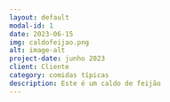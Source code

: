 ```yaml
---
layout: default
modal-id: 1
date: 2023-06-15
img: caldofeijao.png
alt: image-alt
project-date: junho 2023
client: Cliente
category: comidas típicas
description: Este é um caldo de feijão
---
```

